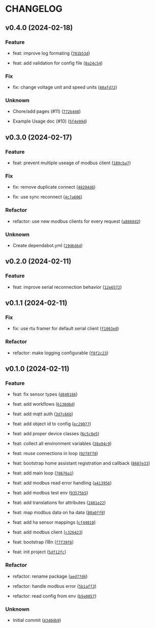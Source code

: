 # CHANGELOG



## v0.4.0 (2024-02-18)

### Feature

* feat: improve log formating ([`781b53d`](https://github.com/The-Smartest-Home/hass_inspirair/commit/781b53d73ede1753a2b6d0c0840546d1bf0ca24d))

* feat: add validation for config file ([`0a24c54`](https://github.com/The-Smartest-Home/hass_inspirair/commit/0a24c5472923735abba2b827ae240830b57250dd))

### Fix

* fix: change voltage unit and speed units ([`40afd72`](https://github.com/The-Smartest-Home/hass_inspirair/commit/40afd724dcf0b25d7b8405a86777a9a35fdfa8b0))

### Unknown

* Chore/add pages (#11) ([`772b440`](https://github.com/The-Smartest-Home/hass_inspirair/commit/772b440dc9f3e545deb779fecd35d14300c6ee0e))

* Example Usage doc (#10) ([`5f4e99d`](https://github.com/The-Smartest-Home/hass_inspirair/commit/5f4e99defc1e2e0e051235cba52a7bd72f9ff8eb))


## v0.3.0 (2024-02-17)

### Feature

* feat: prevent multiple useage of modbus client ([`189cba7`](https://github.com/The-Smartest-Home/hass_inspirair/commit/189cba76be2eedee6f28488cd9d044d3a6006dbe))

### Fix

* fix: remove duplicate connect ([`48204d6`](https://github.com/The-Smartest-Home/hass_inspirair/commit/48204d6158e9b991ea1bdad9edeee5f81cd653c1))

* fix: use sync reconnect ([`4c7a606`](https://github.com/The-Smartest-Home/hass_inspirair/commit/4c7a606a1a38721e21a49fb0b755c3377c8779c5))

### Refactor

* refactor: use new modbus clients for every request ([`a8868d2`](https://github.com/The-Smartest-Home/hass_inspirair/commit/a8868d201af0b43480e333a302ce5969956fed96))

### Unknown

* Create dependabot.yml ([`19d6d64`](https://github.com/The-Smartest-Home/hass_inspirair/commit/19d6d64bfa27cb0b69c63e481b4aa159495e1dcc))


## v0.2.0 (2024-02-11)

### Feature

* feat: improve serial reconnection behavior ([`12e6572`](https://github.com/The-Smartest-Home/hass_inspirair/commit/12e657251238545e2f6334a1dce5e5e0d95b934d))


## v0.1.1 (2024-02-11)

### Fix

* fix: use rtu framer for default serial client ([`f1063e0`](https://github.com/The-Smartest-Home/hass_inspirair/commit/f1063e050926171380a3adf226464366784d3323))

### Refactor

* refactor: make logging configurable ([`f8f2c23`](https://github.com/The-Smartest-Home/hass_inspirair/commit/f8f2c23b6e3241a9bfc6405050141288713ff5fc))


## v0.1.0 (2024-02-11)

### Feature

* feat: fix sensor types ([`d840166`](https://github.com/The-Smartest-Home/hass_inspirair/commit/d840166864ca916f19cb703f691ccaa396e5744e))

* feat: add workflows ([`6130d6d`](https://github.com/The-Smartest-Home/hass_inspirair/commit/6130d6db1faa2ce560859591fbdbb29872bc630a))

* feat: add mqtt auth ([`3d7c66b`](https://github.com/The-Smartest-Home/hass_inspirair/commit/3d7c66bfee9a610209c001e28da5404fafc10b9e))

* feat: add object id to config ([`ec29077`](https://github.com/The-Smartest-Home/hass_inspirair/commit/ec2907766aa9bfbac9658b028faf1953a9d643ce))

* feat: add proper device classes ([`6c5c0e5`](https://github.com/The-Smartest-Home/hass_inspirair/commit/6c5c0e5495d6d03add14649550ff014e554e8cec))

* feat: collect all environment variables ([`38a94c9`](https://github.com/The-Smartest-Home/hass_inspirair/commit/38a94c9e7c2a9d462c8525eebdd1aac4c08fd20c))

* feat: reuse connections in loop ([`92f8ff0`](https://github.com/The-Smartest-Home/hass_inspirair/commit/92f8ff021a0d99ac8e27843d4abaa9b39184f984))

* feat: bootstrap home assistant registration and callback ([`8607e33`](https://github.com/The-Smartest-Home/hass_inspirair/commit/8607e337a6dfff9d981303face088807d8683832))

* feat: add main loop ([`78676a1`](https://github.com/The-Smartest-Home/hass_inspirair/commit/78676a10dd49b7dd66c0d489623638f81758d289))

* feat: add modbus read error handling ([`a413956`](https://github.com/The-Smartest-Home/hass_inspirair/commit/a4139563ef64518ca43166f1f7bd24437f4ed575))

* feat: add modbus test env ([`93575b5`](https://github.com/The-Smartest-Home/hass_inspirair/commit/93575b5b75dc9cc7ac1d698bccdfd5afca826a02))

* feat: add translations for attributes ([`2401e22`](https://github.com/The-Smartest-Home/hass_inspirair/commit/2401e2274eb3e23d39c80bdee91bbe6819cf3c95))

* feat: map modbus data on ha data ([`80a0ff9`](https://github.com/The-Smartest-Home/hass_inspirair/commit/80a0ff930d34b129bb76d21b0532b0185ad58f3e))

* feat: add ha sensor mappings ([`cf44018`](https://github.com/The-Smartest-Home/hass_inspirair/commit/cf44018b52540f5c3e5d4e9028920f7599e43f94))

* feat: add modbus client ([`c326423`](https://github.com/The-Smartest-Home/hass_inspirair/commit/c326423a44e47bb9dca031f0ef2359d4f1fa5cbc))

* feat: bootstrap i18n ([`f7f39f6`](https://github.com/The-Smartest-Home/hass_inspirair/commit/f7f39f6a73e2fe78af97082cd91385e79a2d5514))

* feat: init project ([`5df12fc`](https://github.com/The-Smartest-Home/hass_inspirair/commit/5df12fcf091124a4b0e923312fd9845a45e4f47b))

### Refactor

* refactor: rename package ([`aed77d6`](https://github.com/The-Smartest-Home/hass_inspirair/commit/aed77d68ff4d00150a9bdc464f91eeba3e48427b))

* refactor: handle modbus error ([`5b1aff3`](https://github.com/The-Smartest-Home/hass_inspirair/commit/5b1aff348a69e280cface83811f791d5d69ea7aa))

* refactor: read config from env ([`b5e0857`](https://github.com/The-Smartest-Home/hass_inspirair/commit/b5e0857af16e7f9323c44a275bbeaf3cf1490de6))

### Unknown

* Initial commit ([`4340db9`](https://github.com/The-Smartest-Home/hass_inspirair/commit/4340db9ae88ca423d85677e538355c0f35a6111d))
